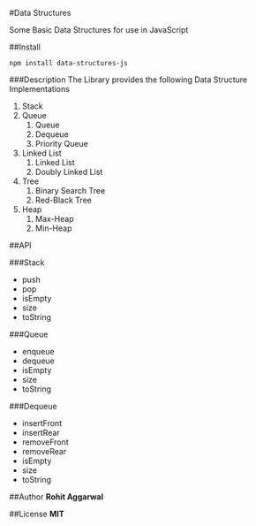 #Data Structures

Some Basic Data Structures for use in JavaScript

##Install
```
npm install data-structures-js
```

###Description
The Library provides the following Data Structure Implementations

1. Stack
2. Queue
    1. Queue
    2. Dequeue
    3. Priority Queue
3. Linked List
    1. Linked List
    2. Doubly Linked List
4. Tree
    1. Binary Search Tree
    2. Red-Black Tree
5. Heap
    1. Max-Heap
    2. Min-Heap

##API

###Stack
* push
* pop
* isEmpty
* size
* toString

###Queue
* enqueue
* dequeue
* isEmpty
* size
* toString

###Dequeue
* insertFront
* insertRear
* removeFront
* removeRear
* isEmpty
* size
* toString

##Author
**Rohit Aggarwal**

##License
**MIT**